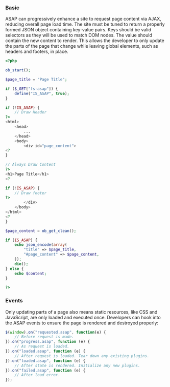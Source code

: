 ### Basic

ASAP can progressively enhance a site to request page content via AJAX, reducing overall page load time. The site must be tuned to return a properly formed JSON object containing key-value pairs. Keys should be valid selectors as they will be used to match DOM nodes. The value should contain the new content to render. This allows the developer to only update the parts of the page that change while leaving global elements, such as headers and footers, in place.

```php
<?php

ob_start();

$page_title = "Page Title";

if ($_GET["fs-asap"]) {
	define("IS_ASAP", true);
}

if (!IS_ASAP) {
	// Draw Header
?>
<html>
	<head>
		...
	</head>
	<body>
		<div id="page_content">
<?
}

// Always Draw Content
?>
<h1>Page Title</h1>
<?

if (!IS_ASAP) {
	// Draw footer
?>
		</div>
	</body>
</html>
<?
}

$page_content = ob_get_clean();

if (IS_ASAP) {
	echo json_encode(array(
		"title" => $page_title,
		"#page_content" => $page_content,
	));
	die();
} else {
	echo $content;
}

?>
```

### Events

Only updating parts of a page also means static resources, like CSS and JavaScript, are only loaded and executed once. Developers can hook into the ASAP events to ensure the page is rendered and destroyed properly:

```javascript
$(window).on("requested.asap", function(e) {
	// Before request is made.
}).on("progress.asap", function (e) {
	// As request is loaded. 
}).on("loaded.asap", function (e) {
	// After request is loaded. Tear down any existing plugins.
}).on("loaded.asap", function (e) {
	// After state is rendered. Initialize any new plugins.
}).on("failed.asap", function (e) {
	// After load error.
});
```

